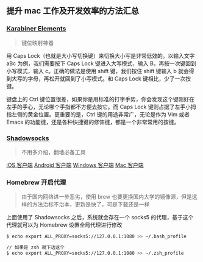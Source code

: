## 提升 mac 工作及开发效率的方法汇总

### [Karabiner Elements](https://github.com/tekezo/Karabiner-Elements)
> 键位映射神器

用 Caps Lock（也就是大小写切换键）来切换大小写是非常低效的。以输入文字 aBc 为例，我们需要按下 Caps Lock 键进入大写模式，输入 B，再按一次键回到小写模式，输入 c。正确的做法是使用 shift 键，我们按住 shift 键输入 b 就会得到大写的字母，再松开就回到了小写模式。和 Caps Lock 键相比，少了一次按键。

键盘上的 Ctrl 键位置很差，如果你是用标准的打字手势，你会发现这个键刚好在左手的手心，无论哪个手指都不方便去按它。而 Caps Lock 键则占据了左手小拇指左侧的黄金位置。更重要的是，Ctrl 键的用途非常广，无论是作为 Vim 或者 Emacs 的功能键，还是各种快捷键的修饰键，都是一个非常常用的按键。

### [Shadowsocks](https://github.com/shadowsocks)
> 不用多介绍，翻墙必备工具

[iOS 客户端](https://itunes.apple.com/us/app/shadowrocket/id932747118?mt=8)
[Android 客户端](https://github.com/shadowsocks/shadowsocks-android/releases)
[Windows 客户端](https://github.com/shadowsocks/shadowsocks-windows/releases)
[Mac 客户端](https://github.com/shadowsocks/ShadowsocksX-NG/releases)

### Homebrew 开启代理
> 由于国内网络进一步恶劣，使用 brew 也要更换国内大学的镜像源，但是这样的方法治标不治本，更新是快了，可是下载还是一样

上面使用了 Shadowsocks 之后，系统就会存在一个 socks5 的代理，基于这个代理就可以为 Homebrew 设置全局代理进行修改

```bash
$ echo export ALL_PROXY=socks5://127.0.0.1:1080 >> ~/.bash_profile

// 如果是 zsh 就下边这个
$ echo export ALL_PROXY=socks5://127.0.0.1:1080 >> ~/.zsh_profile
```
